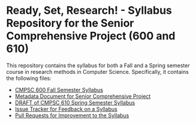 # Ready, Set, Research! - Syllabus Repository for the Senior Comprehensive Project (600 and 610)

This repository contains the syllabus for both a Fall and a Spring semester
course in research methods in Computer Science. Specifically, it contains
the following files:

- [CMPSC 600 Fall Semester Syllabus](/cmpsc-600-fall-syllabus.md)
- [Metadata Document for Senior Comprehensive Project](/metadata.md)
- [DRAFT of CMPSC 610 Spring Semester Syllabus](/cmpsc-610-spring-syllabus.md)
- [Issue Tracker for Feedback on a Syllabus](https://github.com/Allegheny-Computer-Science-600610-25-26/ready-set-research-syllabus/issues)
- [Pull Requests for Improvement to the Syllabus](https://github.com/Allegheny-Computer-Science-600610-25-26/ready-set-research-syllabus/pulls)
